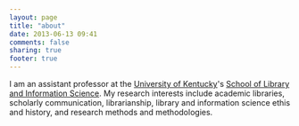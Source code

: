 ```yaml
---
layout: page
title: "about"
date: 2013-06-13 09:41
comments: false
sharing: true
footer: true
---
```


I am an assistant professor at the [University of
Kentucky](http://www.uky.edu)'s [School of Library and Information
Science](http://ci.uky.edu/lis/). My research interests include academic
libraries, scholarly communication, librarianship, library and
information science ethis and history, and research methods and
methodologies. 
